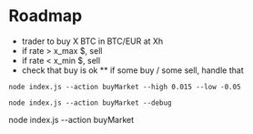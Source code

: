 
# Roadmap
* trader to buy X BTC in BTC/EUR at Xh
* if rate > x_max $, sell
* if rate < x_min $, sell
* check that buy is ok
** if some buy / some sell, handle that

```
node index.js --action buyMarket --high 0.015 --low -0.05
```
```
node index.js --action buyMarket --debug
```

node index.js --action buyMarket
